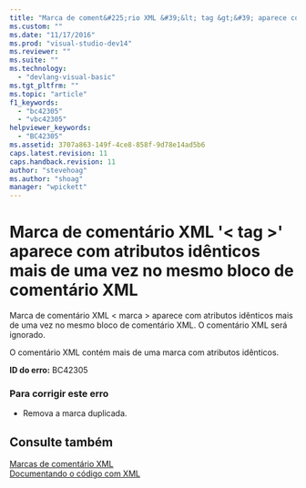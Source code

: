 ```yaml
---
title: "Marca de coment&#225;rio XML &#39;&lt; tag &gt;&#39; aparece com atributos id&#234;nticos mais de uma vez no mesmo bloco de coment&#225;rio XML | Microsoft Docs"
ms.custom: ""
ms.date: "11/17/2016"
ms.prod: "visual-studio-dev14"
ms.reviewer: ""
ms.suite: ""
ms.technology: 
  - "devlang-visual-basic"
ms.tgt_pltfrm: ""
ms.topic: "article"
f1_keywords: 
  - "bc42305"
  - "vbc42305"
helpviewer_keywords: 
  - "BC42305"
ms.assetid: 3707a863-149f-4ce8-858f-9d78e14ad5b6
caps.latest.revision: 11
caps.handback.revision: 11
author: "stevehoag"
ms.author: "shoag"
manager: "wpickett"
---
```

# Marca de coment&#225;rio XML &#39;&lt; tag &gt;&#39; aparece com atributos id&#234;nticos mais de uma vez no mesmo bloco de coment&#225;rio XML
Marca de comentário XML \< marca \> aparece com atributos idênticos mais de uma vez no mesmo bloco de comentário XML. O comentário XML será ignorado.  
  
 O comentário XML contém mais de uma marca com atributos idênticos.  
  
 **ID do erro:** BC42305  
  
### Para corrigir este erro  
  
-   Remova a marca duplicada.  
  
## Consulte também  
 [Marcas de comentário XML](../../visual-basic/language-reference/xmldoc/recommended-xml-tags-for-documentation-comments.md)   
 [Documentando o código com XML](../../visual-basic/programming-guide/program-structure/documenting-your-code-with-xml.md)